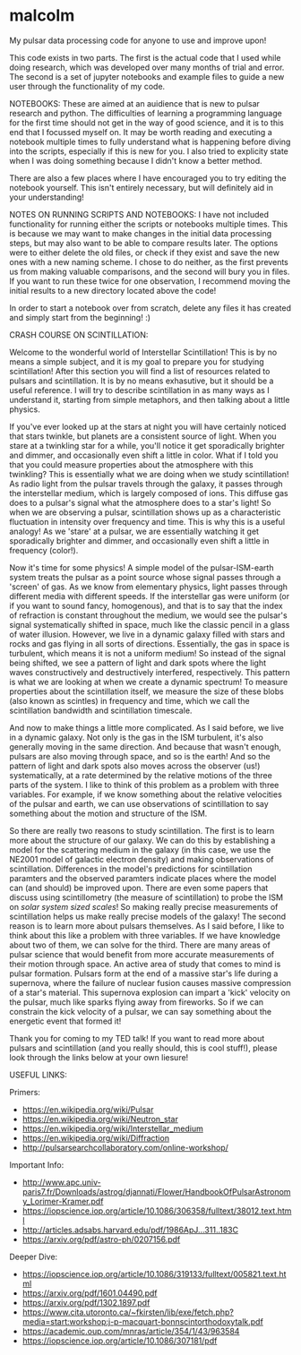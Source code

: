 # malcolm
My pulsar data processing code for anyone to use and improve upon!

This code exists in two parts. The first is the actual code that I used while doing research, which was developed over many months of trial and error. The second is a set of jupyter notebooks and example files to guide a new user through the functionality of my code. 

NOTEBOOKS:
These are aimed at an auidience that is new to pulsar research and python. The difficulties of learning a programming language for the first time should not get in the way of good science, and it is to this end that I focussed myself on. It may be worth reading and executing a notebook multiple times to fully understand what is happening before diving into the scripts, especially if this is new for you. I also tried to explicity state when I was doing something because I didn't know a better method. 

There are also a few places where I have encouraged you to try editing the notebook yourself. This isn't entirely necessary, but will definitely aid in your understanding! 


NOTES ON RUNNING SCRIPTS AND NOTEBOOKS:
I have not included functionality for running either the scripts or notebooks multiple times. This is because we may want to make changes in the initial data processing steps, but may also want to be able to compare results later. The options were to either delete the old files, or check if they exist and save the new ones with a new naming scheme. I chose to do neither, as the first prevents us from making valuable comparisons, and the second will bury you in files. If you want to run these twice for one observation, I recommend moving the initial results to a new directory located above the code!

In order to start a notebook over from scratch, delete any files it has created and simply start from the beginning! :)

CRASH COURSE ON SCINTILLATION:

Welcome to the wonderful world of Interstellar Scintillation! This is by no means a simple subject, and it is my goal to prepare you for studying scintillation! After this section you will find a list of resources related to pulsars and scintillation. It is by no means exhasutive, but it should be a useful reference. I will try to describe scintillation in as many ways as I understand it, starting from simple metaphors, and then talking about a little physics. 

If you've ever looked up at the stars at night you will have certainly noticed that stars twinkle, but planets are a consistent source of light. When you stare at a twinkling star for a while, you'll notice it get sporadically brighter and dimmer, and occasionally even shift a little in color. What if I told you that you could measure properties about the atmosphere with this twinkling? This is essentially what we are doing when we study scintillation! As radio light from the pulsar travels through the galaxy, it passes through the interstellar medium, which is largely composed of ions. This diffuse gas does to a pulsar's signal what the atmosphere does to a star's light! So when we are observing a pulsar, scintillation shows up as a characteristic fluctuation in intensity over frequency and time. This is why this is a useful analogy! As we 'stare' at a pulsar, we are essentially watching it get sporadically brighter and dimmer, and occasionally even shift a little in frequency (color!). 

Now it's time for some physics! A simple model of the pulsar-ISM-earth system treats the pulsar as a point source whose signal passes through a 'screen' of gas. As we know from elementary physics, light passes through different media with different speeds. If the interstellar gas were uniform (or if you want to sound fancy, homogenous), and that is to say that the index of refraction is constant throughout the medium, we would see the pulsar's signal systematically shifted in space, much like the classic pencil in a glass of water illusion. However, we live in a dynamic galaxy filled with stars and rocks and gas flying in all sorts of directions. Essentially, the gas in space is turbulent, which means it is not a uniform medium! So instead of the signal being shifted, we see a pattern of light and dark spots where the light waves constructively and destructively interfered, respectively. This pattern is what we are looking at when we create a dynamic spectrum! To measure properties about the scintillation itself, we measure the size of these blobs (also known as scintles) in frequency and time, which we call the scintillation bandwidth and scintillation timescale. 

And now to make things a little more complicated. As I said before, we live in a dynamic galaxy. Not only is the gas in the ISM turbulent, it's also generally moving in the same direction. And because that wasn't enough, pulsars are also moving through space, and so is the earth! And so the pattern of light and dark spots also moves across the observer (us!) systematically, at a rate determined by the relative motions of the three parts of the system. I like to think of this problem as a problem with three variables. For example, if we know something about the relative velocities of the pulsar and earth, we can use observations of scintillation to say something about the motion and structure of the ISM. 

So there are really two reasons to study scintillation. The first is to learn more about the structure of our galaxy. We can do this by establishing a model for the scattering medium in the galaxy (in this case, we use the NE2001 model of galactic electron density) and making observations of scintillation. Differences in the model's predictions for scintillation paramters and the observed paramters indicate places where the model can (and should) be improved upon. There are even some papers that discuss using scintillometry (the measure of scintillation) to probe the ISM on *solar system sized scales*! So making really precise measurements of scintillation helps us make really precise models of the galaxy!
The second reason is to learn more about pulsars themselves. As I said before, I like to think about this like a problem with three variables. If we have knowledge about two of them, we can solve for the third. There are many areas of pulsar science that would benefit from more accurate measurements of their motion through space. An active area of study that comes to mind is pulsar formation. Pulsars form at the end of a massive star's life during a supernova, where the failure of nuclear fusion causes massive compression of a star's material. This supernova explosion can impart a 'kick' velocity on the pulsar, much like sparks flying away from fireworks. So if we can constrain the kick velocity of a pulsar, we can say something about the energetic event that formed it!

Thank you for coming to my TED talk! If you want to read more about pulsars and scintillation (and you really should, this is cool stuff!), please look through the links below at your own liesure! 

USEFUL LINKS:

Primers:
* https://en.wikipedia.org/wiki/Pulsar
* https://en.wikipedia.org/wiki/Neutron_star
* https://en.wikipedia.org/wiki/Interstellar_medium
* https://en.wikipedia.org/wiki/Diffraction
* http://pulsarsearchcollaboratory.com/online-workshop/

Important Info:
* http://www.apc.univ-paris7.fr/Downloads/astrog/djannati/Flower/HandbookOfPulsarAstronomy_Lorimer-Kramer.pdf
* https://iopscience.iop.org/article/10.1086/306358/fulltext/38012.text.html
* http://articles.adsabs.harvard.edu/pdf/1986ApJ...311..183C
* https://arxiv.org/pdf/astro-ph/0207156.pdf

Deeper Dive:
* https://iopscience.iop.org/article/10.1086/319133/fulltext/005821.text.html
* https://arxiv.org/pdf/1601.04490.pdf
* https://arxiv.org/pdf/1302.1897.pdf
* https://www.cita.utoronto.ca/~fkirsten/lib/exe/fetch.php?media=start:workshop:j-p-macquart-bonnscintorthodoxytalk.pdf
* https://academic.oup.com/mnras/article/354/1/43/963584
* https://iopscience.iop.org/article/10.1086/307181/pdf





